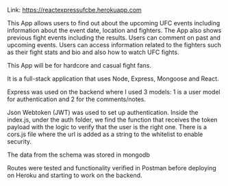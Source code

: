 Link: https://reactexpressufcbe.herokuapp.com

This App allows users to find out about the upcoming UFC events including information about the event date, location and fighters. The App also shows previous fight events including the results. Users can comment on past and upcoming events. Users can access information related to the fighters such as their fight stats and bio and also how to watch UFC fights.  

This App will be for hardcore and casual fight fans. 

It is a full-stack application that uses Node, Express, Mongoose and React. 

Express was used on the backend where I used 3 models: 1 is a user model for authentication and 2 for the comments/notes. 

Json Webtoken (JWT) was used to set up authentication. Inside the index.js, under the auth folder, we find the function that receives the token payload with the logic to verify that the user is the right one. There is a cors.js file where the url is added as a string to the whitelist to enable security. 

The data from the schema was stored in mongodb

Routes were tested and functionality verified in Postman before deploying on Heroku and starting to work on the backend. 
